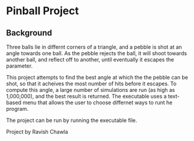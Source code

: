 Pinball Project
===============

Background
----------

Three balls lie in differnt corners of a triangle, and a pebble is shot at an angle towards one ball. As the pebble rejects the ball, it will shoot towards another ball, and reflect off to another, until eventually it escapes the parameter. 

This project attempts to find the best angle at which the the pebble can be shot, so that it acheives the most number of hits before it escapes. To compute this angle, a large number of simulations are run (as high as 1,000,000), and the best result is returned. The executable uses a text-based menu that allows the user to choose differnet ways to runt he program. 

The project can be run by running the executable file. 

Project by Ravish Chawla
